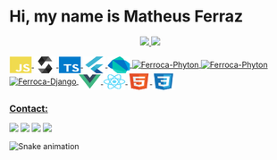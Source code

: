 # Hi, my name is Matheus Ferraz

<div align="center">
  <a href="https://github.com/Ferroca2">
  <img height="180em" src="https://github-readme-stats.vercel.app/api?username=Ferroca2&show_icons=true&theme=vue&include_all_commits=true&count_private=true"/>
  <img height="180em" src="https://github-readme-stats.vercel.app/api/top-langs/?username=Ferroca2&layout=compact&langs_count=7&theme=vue"/>
</div>
  
<div style="display: inline_block"><br>
  <img align="center" alt="Ferroca-Js" height="30" width="40" src="https://raw.githubusercontent.com/devicons/devicon/master/icons/javascript/javascript-plain.svg">
  <img align="center" alt="Ferroca-solidity" height="30" width="40" src="https://raw.githubusercontent.com/devicons/devicon/master/icons/solidity/solidity-original.svg">
  <img align="center" alt="Ferroca-Ts" height="30" width="40" src="https://raw.githubusercontent.com/devicons/devicon/master/icons/typescript/typescript-plain.svg">
  <img align="center" alt="Ferroca-Flutter" height="30" width="40" src="https://raw.githubusercontent.com/devicons/devicon/master/icons/flutter/flutter-original.svg">
  <img align="center" alt="Ferroca-Dart" height="30" width="40" src="https://raw.githubusercontent.com/devicons/devicon/master/icons/dart/dart-original.svg">
  <img align="center" alt="Ferroca-Phyton" height="30" width="40 src="https://cdn.jsdelivr.net/gh/devicons/devicon/icons/python/python-original.svg" />
  <img align="center" alt="Ferroca-Phyton" height="30" width="40 src="https://cdn.jsdelivr.net/gh/devicons/devicon/icons/django/django-plain.svg" />
  <img align="center" alt="Ferroca-Django" height="30" width="40" src="https://raw.githubusercontent.com/devicons/devicon/master/icons/dart/django-original.svg">
  <img align="center" alt="Ferroca-Vue" height="30" width="40" src="https://raw.githubusercontent.com/devicons/devicon/master/icons/vuejs/vuejs-original.svg">
  <img align="center" alt="Ferroca-React" height="30" width="40" src="https://raw.githubusercontent.com/devicons/devicon/master/icons/react/react-original.svg">
  <img align="center" alt="Ferroca-HTML" height="30" width="40" src="https://raw.githubusercontent.com/devicons/devicon/master/icons/html5/html5-original.svg">
  <img align="center" alt="Ferroca-CSS" height="30" width="40" src="https://raw.githubusercontent.com/devicons/devicon/master/icons/css3/css3-original.svg">
</div>

### Contact:
<div> 
  <a href="https://instagram.com/matheusale189" target="_blank"><img src="https://img.shields.io/badge/-Instagram-%23E4405F?style=for-the-badge&logo=instagram&logoColor=white" target="_blank"></a>
  <a href = "https://wa.me/5535991144451"><img src="https://img.shields.io/badge/WhatsApp-25D366?style=for-the-badge&logo=whatsapp&logoColor=white" target="_blank"></a>
  <a href = "mailto:matheus.ferraz14anos@gmail.com"><img src="https://img.shields.io/badge/-Gmail-%23333?style=for-the-badge&logo=gmail&logoColor=white" target="_blank"></a>
  <a href="https://www.linkedin.com/in/matheus-ferraz231" target="_blank"><img src="https://img.shields.io/badge/-LinkedIn-%230077B5?style=for-the-badge&logo=linkedin&logoColor=white" target="_blank"></a> 
  
  
  ![Snake animation](https://github.com/Ferroca2/Ferroca2/blob/output/github-contribution-grid-snake.svg)
 
</div>
